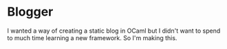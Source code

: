 # Blogger

I wanted a way of creating a static blog in OCaml but I didn't want to spend to much time learning a new framework.
So I'm making this.
